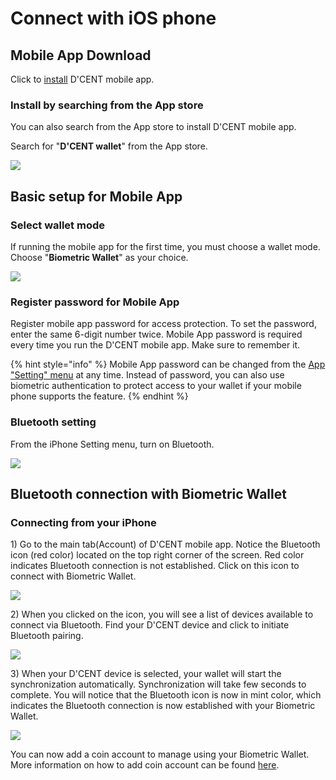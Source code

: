 # Connect with iOS phone

## Mobile App Download

Click to [install](https://apps.apple.com/kr/app/dcent-hardware-wallet/id1447206611) D'CENT mobile app.

### Install by searching from the App store

You can also search from the App store to install D'CENT mobile app.

Search for "**D'CENT wallet**" from the App store.

![](../.gitbook/assets/image%20%2830%29.png)

## Basic setup for Mobile App

### Select wallet mode

If running the mobile app for the first time, you must choose a wallet mode. Choose "**Biometric Wallet**" as your choice.

![](../.gitbook/assets/image%20%28195%29.png)

### Register password for Mobile App

Register mobile app password for access protection. To set the password, enter the same 6-digit number twice. Mobile App password is required every time you run the D'CENT mobile app. Make sure to remember it.

{% hint style="info" %}
Mobile App password can be changed from the [App "Setting" menu](../mobile-app/mobile-app-setting-menu.md) at any time. Instead of password, you can also use biometric authentication to protect access to your wallet if your mobile phone supports the feature.
{% endhint %}

### Bluetooth setting

From the iPhone Setting menu, turn on Bluetooth.

![](../.gitbook/assets/image%20%28161%29.png)

## Bluetooth connection with Biometric Wallet

### Connecting from your iPhone

1\) Go to the main tab\(Account\) of D'CENT mobile app. Notice the Bluetooth icon \(red color\) located on the top right corner of the screen. Red color indicates Bluetooth connection is not established. Click on this icon to connect with Biometric Wallet.

![](../.gitbook/assets/image%20%28126%29.png)

2\) When you clicked on the icon, you will see a list of devices available to connect via Bluetooth. Find your D'CENT device and click to initiate Bluetooth pairing.

![](../.gitbook/assets/image%20%2890%29.png)

3\) When your D'CENT device is selected, your wallet will start the synchronization automatically. Synchronization will take few seconds to complete. You will notice that the Bluetooth icon is now in mint color, which indicates the Bluetooth connection is now established with your Biometric Wallet.

![](../.gitbook/assets/image%20%28100%29.png)

You can now add a coin account to manage using your Biometric Wallet. More information on how to add coin account can be found [here](../mobile-app/create-account/).

